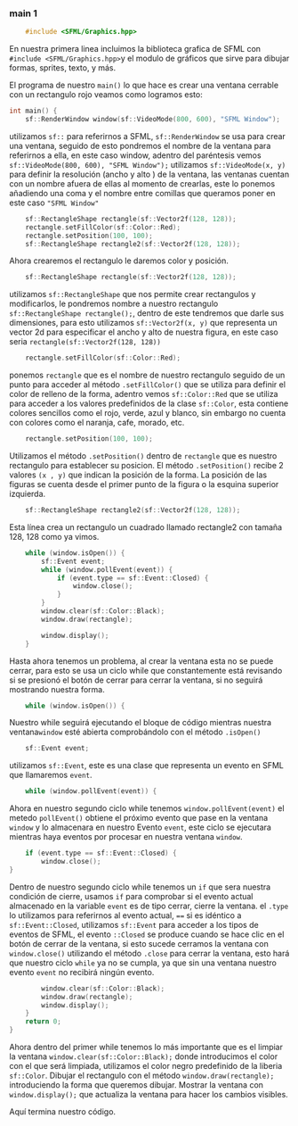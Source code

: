 ### main 1

```c++
    #include <SFML/Graphics.hpp>
```
En nuestra primera linea incluimos la biblioteca grafica de SFML con 
`#include <SFML/Graphics.hpp>`y el modulo de gráficos que sirve para dibujar 
formas, sprites, texto, y más.

El programa de nuestro `main()` lo que hace es crear una ventana cerrable con un 
rectangulo rojo veamos como logramos esto:

```c++
int main() {
    sf::RenderWindow window(sf::VideoMode(800, 600), "SFML Window");
```
utilizamos `sf::` para referirnos a SFML, `sf::RenderWindow` se usa para crear una ventana, 
seguido de esto pondremos el nombre de la ventana para referirnos a ella, en este caso window,
adentro del paréntesis vemos `sf::VideoMode(800, 600), "SFML Window");` utilizamos `sf::VideoMode(x, y)`
para definir la resolución (ancho y alto ) de la ventana, las ventanas cuentan con un 
nombre afuera de ellas al momento de crearlas, este lo ponemos añadiendo una coma y el nombre entre
comillas que queramos poner en este caso `"SFML Window"`

```c++
    sf::RectangleShape rectangle(sf::Vector2f(128, 128));
    rectangle.setFillColor(sf::Color::Red);
    rectangle.setPosition(100, 100);
    sf::RectangleShape rectangle2(sf::Vector2f(128, 128));
```
Ahora crearemos el rectangulo le daremos color y posición.
```c++
    sf::RectangleShape rectangle(sf::Vector2f(128, 128));
```
utilizamos `sf::RectangleShape` que nos permite crear rectangulos y modificarlos,
le pondremos nombre a nuestro rectangulo `sf::RectangleShape rectangle();`, dentro de este 
tendremos que darle sus dimensiones, para esto utilizamos `sf::Vector2f(x, y)` que representa
un vector 2d para especificar el ancho y alto de nuestra figura, en este caso seria
`rectangle(sf::Vector2f(128, 128))`

```c++
    rectangle.setFillColor(sf::Color::Red);
```
ponemos `rectangle` que es el nombre de nuestro rectangulo seguido de un punto para acceder al
método  `.setFillColor()` que se utiliza para definir el color de relleno de la forma, 
adentro vemos `sf::Color::Red` que se utiliza para acceder a los valores predefinidos de la clase
`sf::Color`, esta contiene colores sencillos como el rojo, verde, azul y blanco, sin embargo no
cuenta con colores como el naranja, cafe, morado, etc.
```c++
    rectangle.setPosition(100, 100);
```
Utilizamos el método `.setPosition()` dentro de `rectangle` que es nuestro rectangulo para 
establecer su posicion. El método  `.setPosition()` recibe 2 valores `(x , y)` que indican la posición 
de la forma. La posición de las figuras se cuenta desde el primer punto de la figura o la 
esquina superior izquierda.

```c++
    sf::RectangleShape rectangle2(sf::Vector2f(128, 128));
```
Esta línea  crea un rectangulo un cuadrado llamado rectangle2 con tamaña 128, 128 como ya vimos.

```c++
    while (window.isOpen()) {
        sf::Event event;
        while (window.pollEvent(event)) {
            if (event.type == sf::Event::Closed) {
                window.close();
            }
        }
        window.clear(sf::Color::Black);
        window.draw(rectangle);

        window.display();
    }
```
Hasta ahora tenemos un problema, al crear la ventana esta no se puede cerrar, para esto se usa
un ciclo while que constantemente está revisando si se presionó el botón de cerrar para cerrar 
la ventana, si no seguirá mostrando nuestra forma.

```c++
    while (window.isOpen()) {
```
 Nuestro while seguirá ejecutando el bloque de código mientras nuestra ventana`window` esté abierta 
 comprobándolo con el método `.isOpen()` 

```c++
    sf::Event event;
```
utilizamos `sf::Event`, este es una clase que representa un evento en SFML que llamaremos `event`.

```c++
    while (window.pollEvent(event)) {
```
Ahora en nuestro segundo ciclo while tenemos `window.pollEvent(event)` el metedo `pollEvent()`
obtiene el próximo evento que pase en la ventana `window` y lo almacenara en nuestro Evento `event`,
este ciclo se ejecutara mientras haya eventos por procesar en nuestra ventana `window`.
```c++
    if (event.type == sf::Event::Closed) {
        window.close();
}
```
Dentro de nuestro segundo ciclo while tenemos un `if` que sera nuestra condición de cierre, usamos
`if` para comprobar si el evento actual almacenado en la variable `event` es de tipo cerrar, cierre la ventana.
el `.type` lo utilizamos para referirnos al evento actual,  `==` si es idéntico a `sf::Event::Closed`,
utilizamos `sf::Event` para acceder a los tipos de eventos de SFML, el evento `::Closed` se produce
cuando se hace clic en el botón de cerrar de la ventana, si esto sucede cerramos la ventana con
`window.close()` utilizando el método `.close` para cerrar la ventana, esto hará que nuestro ciclo
`while` ya no se cumpla, ya que sin una ventana nuestro evento `event` no recibirá ningún evento.

```c++
        window.clear(sf::Color::Black);
        window.draw(rectangle);
        window.display();
    }
    return 0;
}
```
Ahora dentro del primer while tenemos lo más importante que es el limpiar la ventana 
`window.clear(sf::Color::Black);` donde introducimos el color con el que será limpiada, utilizamos el color 
negro predefinido de la liberia `sf::Color`.
Dibujar el rectangulo con el método `window.draw(rectangle);` introduciendo la forma que queremos dibujar.
Mostrar la ventana con `window.display();` que actualiza la ventana para hacer los cambios visibles.

Aquí termina nuestro código.